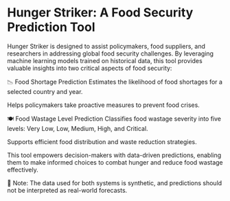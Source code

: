 # Hunger Striker: A Food Security Prediction Tool

Hunger Striker is designed to assist policymakers, food suppliers, and researchers in addressing global food security challenges. By leveraging machine learning models trained on historical data, this tool provides valuable insights into two critical aspects of food security:

📉 Food Shortage Prediction
Estimates the likelihood of food shortages for a selected country and year.

Helps policymakers take proactive measures to prevent food crises.

🍽️ Food Wastage Level Prediction
Classifies food wastage severity into five levels: Very Low, Low, Medium, High, and Critical.

Supports efficient food distribution and waste reduction strategies.

This tool empowers decision-makers with data-driven predictions, enabling them to make informed choices to combat hunger and reduce food wastage effectively.

🔹 Note: The data used for both systems is synthetic, and predictions should not be interpreted as real-world forecasts.


